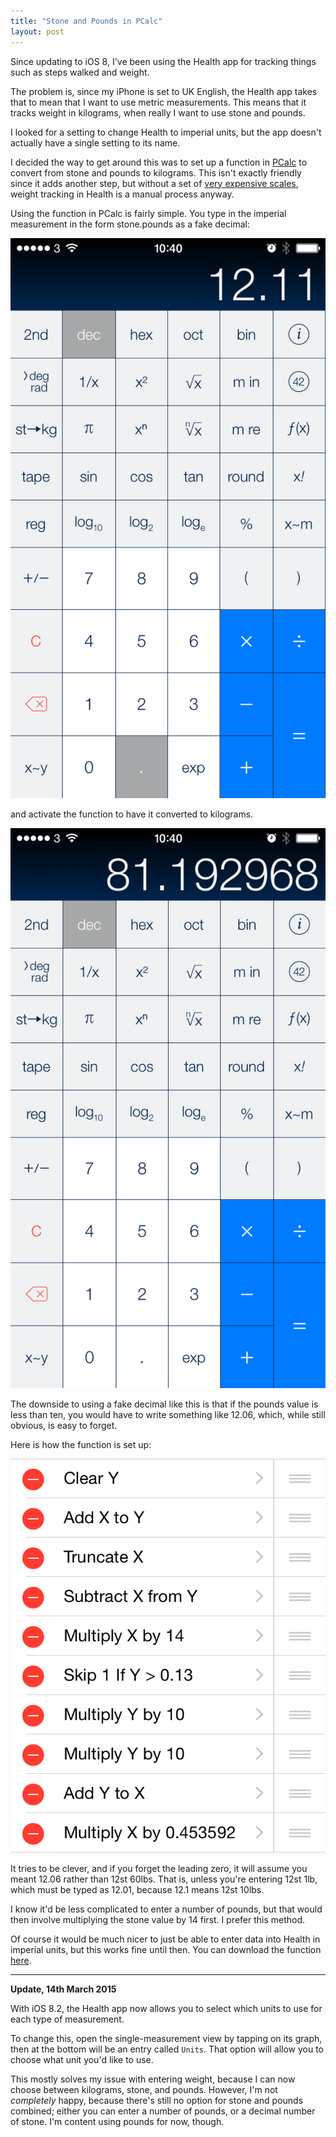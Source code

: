 ```yaml
---
title: "Stone and Pounds in PCalc"
layout: post
---
```


Since updating to iOS 8, I've been using the Health app for tracking things such as steps walked and weight.

The problem is, since my iPhone is set to UK English, the Health app takes that to mean that I want to use metric measurements. This means that it tracks weight in kilograms, when really I want to use stone and pounds.

I looked for a setting to change Health to imperial units, but the app doesn't actually have a single setting to its name.

I decided the way to get around this was to set up a function in [PCalc][1] to convert from stone and pounds to kilograms. This isn't exactly friendly since it adds another step, but without a set of [very expensive scales][2], weight tracking in Health is a manual process anyway. <!-- more -->

Using the function in PCalc is fairly simple. You type in the imperial measurement in the form stone.pounds as a fake decimal:

![12.11 entered into PCalc][img1]

and activate the function to have it converted to kilograms.

![12st 11lbs converted to 81.2kg in PCalc][img2]

The downside to using a fake decimal like this is that if the pounds value is less than ten, you would have to write something like 12.06, which, while still obvious, is easy to forget.

Here is how the function is set up:

![Steps in PCalc to build the stone to kilogram function][img3]

It tries to be clever, and if you forget the leading zero, it will assume you meant 12.06 rather than 12st 60lbs. That is, unless you're entering 12st 1lb, which must be typed as 12.01, because 12.1 means 12st 10lbs.

I know it'd be less complicated to enter a number of pounds, but that would then involve multiplying the stone value by 14 first. I prefer this method.

Of course it would be much nicer to just be able to enter data into Health in imperial units, but this works fine until then. You can download the function [here][3].

***

**Update, 14th March 2015**

With iOS 8.2, the Health app now allows you to select which units to use for each type of measurement.

To change this, open the single-measurement view by tapping on its graph, then at the bottom will be an entry called `Units`. That option will allow you to choose what unit you'd like to use.

This mostly solves my issue with entering weight, because I can now choose between kilograms, stone, and pounds. However, I'm not *completely* happy, because there's still no option for stone and pounds combined; either you can enter a number of pounds, or a decimal number of stone. I'm content using pounds for now, though.

[1]: https://itunes.apple.com/gb/app/pcalc-the-best-calculator/id284666222?mt=8&uo=4&at=10l7rn
[2]: http://www.amazon.co.uk/gp/product/B00BKRQ4E8/ref=as_li_tl?ie=UTF8&camp=1634&creative=6738&creativeASIN=B00BKRQ4E8&linkCode=as2&tag=josh-asch-21&linkId=WEH5SNS47LCK6KEO
[3]: /downloads/stone-to-kg.pcalcfunctions

[img1]: /images/2014/09/28/pcalc-stone-before.png
[img2]: /images/2014/09/28/pcalc-stone-after.png
[img3]: /images/2014/09/28/pcalc-stone-function.png
